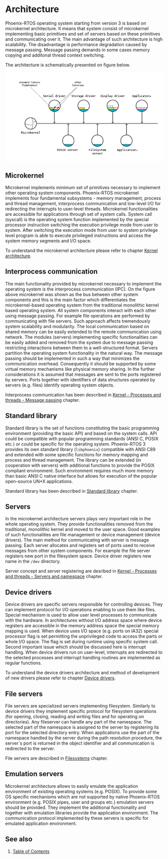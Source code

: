 # Architecture

Phoenix-RTOS operating system starting from version 3 is based on microkernel architecture. It means that system consist of microkernel implementing basic primitives and set of servers based on these primitives and communicating over it. The main advantage of such architecture is high scalability. The disadvantage is performance degradation caused by message passing. Message passing demands in some cases memory copying and additonal thread context switching.

The architecture is schematically presented on figure below.

<img src="_images/arch1.png" >

## Microkernel

Microkernel implements minimum set of primitives necessary to implement other operating system components. Phoenix-RTOS microkernel implements four fundamental subsystems - memory management, process and thread management, interprocess communication and low-level I/O for redirecting the interrupts to user-level threads. Microkernel functionalities are accessible for applications through set of system calls. System call (syscall) is the operating system function implemented by the special processor instruction switching the execution privilege mode from user to system. After switching the execution mode from user to system privilege level program is able to execute privileged instructions and access the system memory segments and I/O space.

To understand the microkernel architecture please refer to chapter [Kernel architecture](kernel/README.md).

## Interprocess communication

The main functionality provided by microkernel necessary to implement the operating system is the interprocess communication (IPC). On the figure above microkernel was shown as the bus between other system components and this is the main factor which differentiates the microkernel-based operating system from the traditional monolithic kernel based operating system. All system components interact with each other using message passing. For example file operations are performed by communicating with file servers. Such approach affects tremendously system scalability and modularity. The local communication based on shared memory can be easily extended to the remote communication using network. The modules (servers) implementing specific functionalities can be easily added and removed from the system due to message passing restricting interactions between them to a well-structured format. Servers partition the operating system functionality in the natural way. The message passing should be implemented in such a way that minimizes the communication overhead. Consequently it should be supported by some virtual memory mechanisms like physical memory sharing. In the further considerations it is assumed that messages are sent to the ports registered by servers. Ports together with identifiers of data structures operated by servers (e.g. files) identify operating system objects.

Interprocess communication has been described in [Kernel - Processes and threads - Message passing](kernel/proc/msg.md) chapter.

## Standard library

Standard library is the set of functions constituting the basic programming environment (providing the basic API) and based on the system calls. API could be compatible with popular programming standards (ANSI C, POSIX etc.) or could be specific for the operating system. Phoenix-RTOS 3 provides its own standard library (`libphoenix`) compatible with ANSI C89 and extended with some specific functions for memory mapping and process and thread management. The library can be extended (in cooperation with servers) with additional functions to provide the POSIX compliant environment. Such environment requires much more memory than basic ANSI C native interface but allows for execution of the popular open-source UN*X applications.

Standard library has been described in [Standard library](libc/README.md) chapter.

## Servers

In the microkernel architecture servers plays very important role in the whole operating system. They provide functionalities removed from the traditional, monolithic kernel and moved to the user space. Good examples of such functionalities are file management or device management (device drivers). The main method for communicating with server is message passing. Each server allocates and registers set of ports used to receive messages from other system components. For example the file server registers new port in the filesystem space. Device driver registers new name in the `/dev` directory.

Server concept and server registering are desribed in [Kernel - Processes and threads - Servers and namespace](kernel/proc/namespace.md) chapter.

## Device drivers

Device drivers are specific servers responsible for controlling devices. They can implement protocol for I/O operations enabling to use them like files. Special mechanism is used to allow user level processes to communicate with the hardware. In architectures without I/O address space where device registers are accessible in the memory address space the special memory mapping is used. When device uses I/O space (e.g. ports on IA32) special processor flag is set permitting the unprivileged code to access the parts or whole I/O space. The flag is set during runtime using specific system call. Second important issue which should be discussed here is interrupt handling. When device drivers run on user-level, interrupts are redirected to the selected processes and interrupt handling routines are implemented as regular functions.

To understand the device drivers architecture and method of development of new drivers please refer to chapter [Device drivers](devices/README.md).

## File servers

File servers are specialized servers implementing filesystem. Similarly to device drivers they implement specific protocol for filesystem operations (for opening, closing, reading and writing files and for operating on directories). Any fileserver can handle any part of the namespace. The selected part of the namespace is assigned to the server by registering its port for the selected directory entry. When applications use the part of the namespace handled by the server during the path resolution procedure, the server`s port is returned in the object identifier and all communication is redirected to the server.

File servers are described in [Filesystems](filesystems/README.md) chapter.

## Emulation servers

Microkernel architecture allows to easily emulate the application environment of existing operating systems (e.g. POSIX). To provide some OS specific mechanisms which are not supported by native Phoenix-RTOS environment (e.g. POSIX pipes, user and groups etc.) emulation servers should be provided. They implement the additional functionality and together with emulation libraries provide the application environment. The communication protocol implemented by these servers is specific for emulated application environment.

## See also

1. [Table of Contents](README.md)